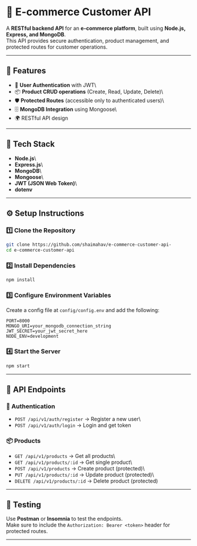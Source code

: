 # 🛒 E-commerce Customer API

A **RESTful backend API** for an **e-commerce platform**, built using
**Node.js, Express, and MongoDB**.\
This API provides secure authentication, product management, and
protected routes for customer operations.

------------------------------------------------------------------------

## 🔧 Features

-   🔐 **User Authentication** with JWT\
-   📦 **Product CRUD operations** (Create, Read, Update, Delete)\
-   🛡 **Protected Routes** (accessible only to authenticated users)\
-   🗄 **MongoDB Integration** using Mongoose\
-   🌍 RESTful API design

------------------------------------------------------------------------

## 🚀 Tech Stack

-   **Node.js**\
-   **Express.js**\
-   **MongoDB**\
-   **Mongoose**\
-   **JWT (JSON Web Token)**\
-   **dotenv**

------------------------------------------------------------------------

## ⚙️ Setup Instructions

### 1️⃣ Clone the Repository

``` bash
git clone https://github.com/shaimahav/e-commerce-customer-api-
cd e-commerce-customer-api
```

### 2️⃣ Install Dependencies

``` bash
npm install
```

### 3️⃣ Configure Environment Variables

Create a config file at `config/config.env` and add the following:

``` env
PORT=8000
MONGO_URI=your_mongodb_connection_string
JWT_SECRET=your_jwt_secret_here
NODE_ENV=development
```

### 4️⃣ Start the Server

``` bash
npm start
```

------------------------------------------------------------------------


## 📡 API Endpoints

### 🔑 Authentication

-   `POST /api/v1/auth/register` → Register a new user\
-   `POST /api/v1/auth/login` → Login and get token

### 📦 Products

-   `GET /api/v1/products` → Get all products\
-   `GET /api/v1/products/:id` → Get single product\
-   `POST /api/v1/products` → Create product (protected)\
-   `PUT /api/v1/products/:id` → Update product (protected)\
-   `DELETE /api/v1/products/:id` → Delete product (protected)

------------------------------------------------------------------------

## 🧪 Testing

Use **Postman** or **Insomnia** to test the endpoints.\
Make sure to include the `Authorization: Bearer <token>` header for
protected routes.

------------------------------------------------------------------------

